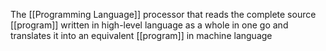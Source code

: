 The [[Programming Language]] processor that reads the complete source [[program]] written in high-level language as a whole in one go and translates it into an equivalent [[program]] in machine language